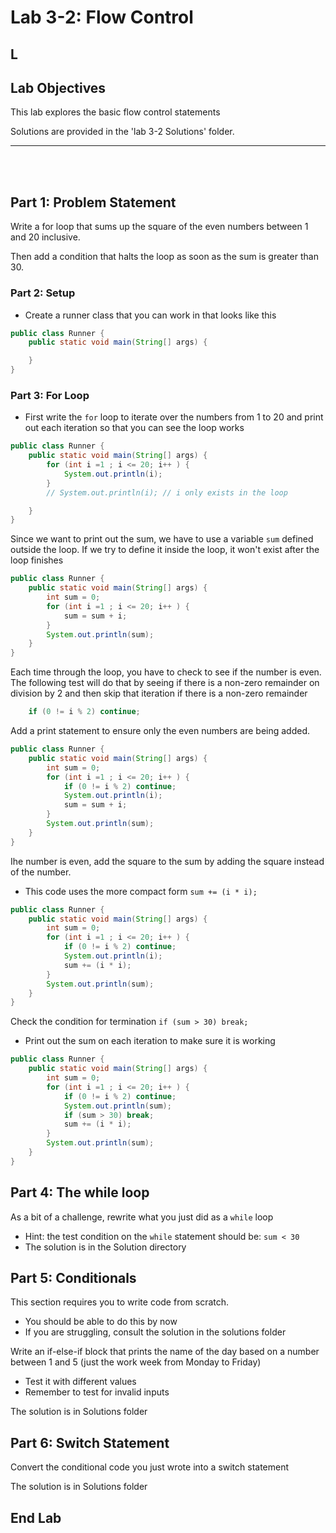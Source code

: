 # Lab 3-2: Flow Control

L
---
## Lab Objectives

This lab explores the basic flow control statements

Solutions are provided in the 'lab 3-2 Solutions' folder.

---
<br/>
<br/>

## Part 1: Problem Statement

Write a for loop that sums up the square of the even numbers between 1 and 20 inclusive. 

Then add a condition that halts the loop as soon as the sum is greater than 30.

### Part 2: Setup

- Create a runner class that you can work in that looks like this

```java
public class Runner {
    public static void main(String[] args) {

    }
}
```


### Part 3: For Loop

- First write the `for` loop to iterate over the numbers from 1 to 20 and print out each iteration so that you can see the loop works


```java
public class Runner {
    public static void main(String[] args) {
        for (int i =1 ; i <= 20; i++ ) {
            System.out.println(i);
        }
        // System.out.println(i); // i only exists in the loop

    }
}
```

Since we want to print out the sum, we have to use a variable `sum` defined outside the loop. If we try to define it inside the loop, it won't exist after the loop finishes

```java
public class Runner {
    public static void main(String[] args) {
        int sum = 0;
        for (int i =1 ; i <= 20; i++ ) {
            sum = sum + i;
        }
        System.out.println(sum); 
    }
}
```

Each time through the loop, you have to check to see if the number is even. The following test will do that by seeing if there is a non-zero remainder on division by 2 and then skip that iteration if there is a non-zero remainder


```java
	if (0 != i % 2) continue;
```

Add a print statement to ensure only the even numbers are being added.

```java
public class Runner {
    public static void main(String[] args) {
        int sum = 0;
        for (int i =1 ; i <= 20; i++ ) {
            if (0 != i % 2) continue;
            System.out.println(i);
            sum = sum + i;
        }
        System.out.println(sum);
    }
}
```

Ihe number is even, add the square to the sum by adding the square instead of the number. 
- This code uses the more compact form `sum += (i * i);`

```java
public class Runner {
    public static void main(String[] args) {
        int sum = 0;
        for (int i =1 ; i <= 20; i++ ) {
            if (0 != i % 2) continue;
            System.out.println(i);
            sum += (i * i);
        }
        System.out.println(sum);
    }
}
```

Check the condition for termination `if (sum > 30) break;` 
- Print out the sum on each iteration to make sure it is working

```java
public class Runner {
    public static void main(String[] args) {
        int sum = 0;
        for (int i =1 ; i <= 20; i++ ) {
            if (0 != i % 2) continue;
            System.out.println(sum);
            if (sum > 30) break;
            sum += (i * i);
        }
        System.out.println(sum);
    }
}

```


## Part 4: The while loop

As a bit of a challenge, rewrite what you just did as a `while` loop
- Hint: the test condition on the `while` statement should be: `sum < 30`
- The solution is in the Solution directory


## Part 5: Conditionals

This section requires you to write code from scratch. 
- You should be able to do this by now
- If you are struggling, consult the solution in the solutions folder

Write an if-else-if block that prints the name of the day based on a number between 1 and 5 (just the work week from Monday to Friday)
- Test it with different values
- Remember to test for invalid inputs

The solution is in Solutions folder

## Part 6: Switch Statement

Convert the conditional code you just wrote into a switch statement

The solution is in Solutions folder

## End Lab
